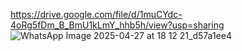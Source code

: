 https://drive.google.com/file/d/1muCYdc-4oRg5fDm_B_BmU1kLmY_hhb5h/view?usp=sharing
![WhatsApp Image 2025-04-27 at 18 12 21_d57a1ee4](https://github.com/user-attachments/assets/b065968b-1855-47f6-973c-b9a8209dfabf)
